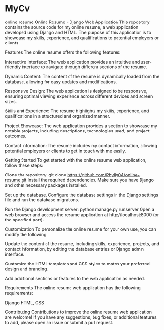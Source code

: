 # MyCv
online resume
Online Resume - Django Web Application
This repository contains the source code for my online resume, a web application developed using Django and HTML. The purpose of this application is to showcase my skills, experience, and qualifications to potential employers or clients.

Features
The online resume offers the following features:

Interactive Interface: The web application provides an intuitive and user-friendly interface to navigate through different sections of the resume.

Dynamic Content: The content of the resume is dynamically loaded from the database, allowing for easy updates and modifications.

Responsive Design: The web application is designed to be responsive, ensuring optimal viewing experience across different devices and screen sizes.

Skills and Experience: The resume highlights my skills, experience, and qualifications in a structured and organized manner.

Project Showcase: The web application provides a section to showcase my notable projects, including descriptions, technologies used, and project outcomes.

Contact Information: The resume includes my contact information, allowing potential employers or clients to get in touch with me easily.

Getting Started
To get started with the online resume web application, follow these steps:

Clone the repository:
git clone https://github.com/Phylly04/online-resume.git
Install the required dependencies. Make sure you have Django and other necessary packages installed.

Set up the database. Configure the database settings in the Django settings file and run the database migrations.

Run the Django development server:
python manage.py runserver
Open a web browser and access the resume application at http://localhost:8000 (or the specified port).

Customization
To personalize the online resume for your own use, you can modify the following:

Update the content of the resume, including skills, experience, projects, and contact information, by editing the database entries or Django admin interface.

Customize the HTML templates and CSS styles to match your preferred design and branding.

Add additional sections or features to the web application as needed.

Requirements
The online resume web application has the following requirements:

Django 
HTML, CSS

Contributing
Contributions to improve the online resume web application are welcome! If you have any suggestions, bug fixes, or additional features to add, please open an issue or submit a pull request.
